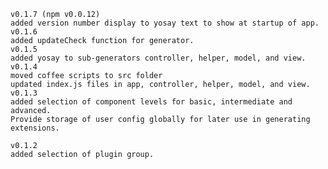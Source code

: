     v0.1.7 (npm v0.0.12)
    added version number display to yosay text to show at startup of app.
    v0.1.6
    added updateCheck function for generator.
	v0.1.5
	added yosay to sub-generators controller, helper, model, and view.
    v0.1.4
    moved coffee scripts to src folder
    updated index.js files in app, controller, helper, model, and view.
    v0.1.3
    added selection of component levels for basic, intermediate and advanced.
    Provide storage of user config globally for later use in generating extensions.

    v0.1.2
    added selection of plugin group.